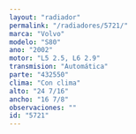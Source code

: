 ```yaml
---
layout: "radiador"
permalink: "/radiadores/5721/"
marca: "Volvo"
modelo: "S80"
ano: "2002"
motor: "L5 2.5, L6 2.9"
transmision: "Automática"
parte: "432550"
clima: "Con clima"
alto: "24 7/16"
ancho: "16 7/8"
observaciones: ""
id: "5721"
---
```


